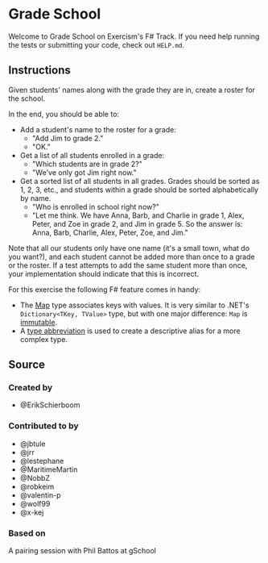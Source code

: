 # Grade School

Welcome to Grade School on Exercism's F# Track.
If you need help running the tests or submitting your code, check out `HELP.md`.

## Instructions

Given students' names along with the grade they are in, create a roster for the school.

In the end, you should be able to:

- Add a student's name to the roster for a grade:
  - "Add Jim to grade 2."
  - "OK."
- Get a list of all students enrolled in a grade:
  - "Which students are in grade 2?"
  - "We've only got Jim right now."
- Get a sorted list of all students in all grades.
  Grades should be sorted as 1, 2, 3, etc., and students within a grade should be sorted alphabetically by name.
  - "Who is enrolled in school right now?"
  - "Let me think.
    We have Anna, Barb, and Charlie in grade 1, Alex, Peter, and Zoe in grade 2, and Jim in grade 5.
    So the answer is: Anna, Barb, Charlie, Alex, Peter, Zoe, and Jim."

Note that all our students only have one name (it's a small town, what do you want?), and each student cannot be added more than once to a grade or the roster.
If a test attempts to add the same student more than once, your implementation should indicate that this is incorrect.

For this exercise the following F# feature comes in handy:

- The [Map](https://en.wikibooks.org/wiki/F_Sharp_Programming/Sets_and_Maps#Maps) type associates keys with values. It is very similar to .NET's `Dictionary<TKey, TValue>` type, but with one major difference: `Map` is [immutable](https://fsharpforfunandprofit.com/posts/correctness-immutability/).
- A [type abbreviation](https://fsharpforfunandprofit.com/posts/type-abbreviations/) is used to create a descriptive alias for a more complex type.

## Source

### Created by

- @ErikSchierboom

### Contributed to by

- @jbtule
- @jrr
- @lestephane
- @MaritimeMartin
- @NobbZ
- @robkeim
- @valentin-p
- @wolf99
- @x-kej

### Based on

A pairing session with Phil Battos at gSchool